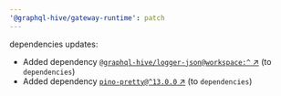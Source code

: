 ```yaml
---
'@graphql-hive/gateway-runtime': patch
---
```


dependencies updates: 

- Added dependency [`@graphql-hive/logger-json@workspace:^` ↗︎](https://www.npmjs.com/package/@graphql-hive/logger-json/v/workspace:^) (to `dependencies`)
- Added dependency [`pino-pretty@^13.0.0` ↗︎](https://www.npmjs.com/package/pino-pretty/v/13.0.0) (to `dependencies`)

